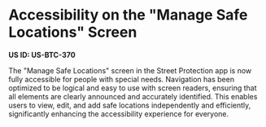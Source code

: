 # Accessibility on the "Manage Safe Locations" Screen

**US ID: US-BTC-370**

The "Manage Safe Locations" screen in the Street Protection app is now fully accessible for people with special needs. Navigation has been optimized to be logical and easy to use with screen readers, ensuring that all elements are clearly announced and accurately identified. This enables users to view, edit, and add safe locations independently and efficiently, significantly enhancing the accessibility experience for everyone.